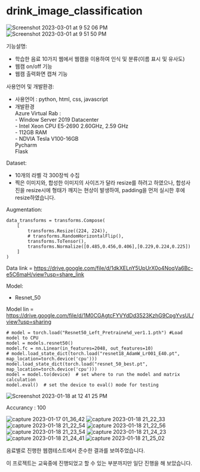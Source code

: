 # drink_image_classification
![Screenshot 2023-03-01 at 9 52 06 PM](https://user-images.githubusercontent.com/107936957/222144925-380c6050-b2f0-4817-91f0-dde6a1143e1f.png)
![Screenshot 2023-03-01 at 9 51 50 PM](https://user-images.githubusercontent.com/107936957/222144987-b9867cad-d040-4870-815f-41d574444113.png)

기능설명:
- 학습한 음료 10가지 웹에서 웹캠을 이용하여 인식 및 분류(이름 표시 및 유사도)
- 웹캠 on/off 기능
- 웹캠 출력화면 캡쳐 기능

사용언어 및 개발환경:
- 사용언어 : python, html, css, javascript
- 개발환경\
         Azure Virtual Rab :\
                  - Window Server 2019 Datacenter\
                  - Intel Xeon CPU E5-2690 2.60GHz, 2.59 GHz\
                  - 112GB RAM\
                  - NDVIA Tesla V100-16GB\
         Pycharm\
         Flask

Dataset:
- 10개의 라벨 각 300장씩 수집
- 찍은 이미지와, 합성한 이미지의 사이즈가 달라 resize를 하려고 하였으나, 
  합성사진을 resize시에 형태가 깨지는 현상이 발생하여, padding을 먼저 실시한 후에 resize하였습니다.

Augmentation:
```
data_transforms = transforms.Compose(
    [
        transforms.Resize((224, 224)),
        # transforms.RandomHorizontalFlip(),
        transforms.ToTensor(),
        transforms.Normalize([0.485,0.456,0.406],[0.229,0.224,0.225])
    ]
)
```
Data link = https://drive.google.com/file/d/1dkXELnY5UpUrX0o4NoqVa6Bc-e5C6maH/view?usp=share_link

Model:
- Resnet_50

Model lin = https://drive.google.com/file/d/1M0CGAgtcFYVYdDd3523KzhG9CpgYvsUL/view?usp=sharing

```
# model = torch.load("Resnet50_Left_Pretraine%d_ver1.1.pth") #Load model to CPU
model = models.resnet50()
model.fc = nn.Linear(in_features=2048, out_features=10)
# model.load_state_dict(torch.load("resnet18_AdamW_Lr001_E40.pt", map_location=torch.device('cpu')))
model.load_state_dict(torch.load("resnet_50_best.pt", map_location=torch.device('cpu')))
model = model.to(device)  # set where to run the model and matrix calculation
model.eval()  # set the device to eval() mode for testing
```

![Screenshot 2023-01-18 at 12 41 25 PM](https://user-images.githubusercontent.com/107936957/214236417-c520fcbb-4626-42c3-ac73-c192ab64d929.png)

Accurancy : 100


![capture 2023-01-17 01_36_42](https://user-images.githubusercontent.com/107936957/214236698-0a074051-a669-4800-8333-bf081d9cc18b.png)
![capture 2023-01-18 21_22_33](https://user-images.githubusercontent.com/107936957/214236705-3f287f40-533e-424c-a5a4-b0c8d8df0a38.png)
![capture 2023-01-18 21_22_54](https://user-images.githubusercontent.com/107936957/214236707-8fb663f5-74de-4fa4-9237-22b055b8d373.png)
![capture 2023-01-18 21_22_56](https://user-images.githubusercontent.com/107936957/214236709-1a317ed9-8e5f-4e0f-ac22-64d1ce8f3df1.png)
![capture 2023-01-18 21_23_54](https://user-images.githubusercontent.com/107936957/214236713-51c53fcd-4d64-44f2-853a-e0407b1b39fa.png)
![capture 2023-01-18 21_24_23](https://user-images.githubusercontent.com/107936957/214236716-110cce9c-c9ff-48ad-8cf2-e4c8292800c4.png)
![capture 2023-01-18 21_24_41](https://user-images.githubusercontent.com/107936957/214236721-938e71d9-9959-4423-8532-e5d6b98a3a15.png)
![capture 2023-01-18 21_25_02](https://user-images.githubusercontent.com/107936957/214236724-268330c7-1d9d-4097-b2bb-2446701e7004.png)

음료별로 진행한 웹캠테스트에서 준수한 결과를 보여주었습니다.

이 프로젝트는 교육중에 진행되었고 할 수 있는 부분까지만 일단 진행을 해 보았습니다.
